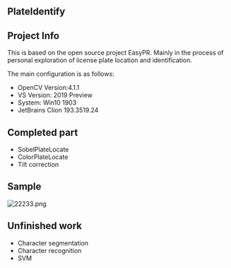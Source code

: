 ## PlateIdentify

## Project Info 
This is based on the open source project EasyPR. Mainly in the process of personal exploration of license plate location and identification.

The main configuration is as follows:
* OpenCV Version:4.1.1
* VS Version: 2019 Preview
* System: Win10 1903
* JetBrains Clion 193.3519.24

## Completed part
* SobelPlateLocate
* ColorPlateLocate
* Tilt correction

## Sample
![22233.png](https://i.loli.net/2019/10/22/2HDmXwW8aL9F6yc.png)

## Unfinished work
* Character segmentation
* Character recognition
* SVM